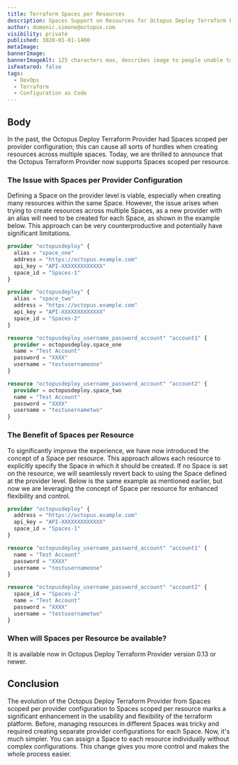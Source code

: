 ```yaml
---
title: Terraform Spaces per Resources
description: Spaces Support on Resources for Octopus Deploy Terraform Provider.
author: domenic.simone@octopus.com
visibility: private
published: 3020-01-01-1400
metaImage:
bannerImage:
bannerImageAlt: 125 characters max, describes image to people unable to see it.
isFeatured: false
tags:
  - DevOps
  - Terraform
  - Configuration as Code
---
```


## Body

In the past, the Octopus Deploy Terraform Provider had Spaces scoped per provider configuration; this can cause all sorts of hurdles when creating resources across multiple spaces. Today, we are thrilled to announce that the Octopus Terraform Provider now supports Spaces scoped per resource.

### The Issue with Spaces per Provider Configuration

Defining a Space on the provider level is viable, especially when creating many resources within the same Space. However, the issue arises when trying to create resources across multiple Spaces, as a new provider with an alias will need to be created for each Space, as shown in the example below. This approach can be very counterproductive and potentially have significant limitations.

```terraform
provider "octopusdeploy" {
  alias = "space_one"
  address = "https://octopus.example.com"
  api_key = "API-XXXXXXXXXXXXX"
  space_id = "Spaces-1"
}

provider "octopusdeploy" {
  alias = "space_two"
  address = "https://octopus.example.com"
  api_key = "API-XXXXXXXXXXXXX"
  space_id = "Spaces-2"
}

resource "octopusdeploy_username_password_account" "account1" {
  provider = octopusdeploy.space_one
  name = "Test Account"
  password = "XXXX"
  username = "testusernameone"
}

resource "octopusdeploy_username_password_account" "account2" {
  provider = octopusdeploy.space_two
  name = "Test Account"
  password = "XXXX"
  username = "testusernametwo"
}
```

### The Benefit of Spaces per Resource

To significantly improve the experience, we have now introduced the concept of a Space per resource. This approach allows each resource to explicitly specify the Space in which it should be created. If no Space is set on the resource, we will seamlessly revert back to using the Space defined at the provider level. Below is the same example as mentioned earlier, but now we are leveraging the concept of Space per resource for enhanced flexibility and control.

```terraform
provider "octopusdeploy" {
  address = "https://octopus.example.com"
  api_key = "API-XXXXXXXXXXXXX"
  space_id = "Spaces-1"
}

resource "octopusdeploy_username_password_account" "account1" {
  name = "Test Account"
  password = "XXXX"
  username = "testusernameone"
}

resource "octopusdeploy_username_password_account" "account2" {
  space_id = "Spaces-2"
  name = "Test Account"
  password = "XXXX"
  username = "testusernametwo"
}

```

### When will Spaces per Resource be available?

It is available now in Octopus Deploy Terraform Provider version 0.13 or newer.

## Conclusion

The evolution of the Octopus Deploy Terraform Provider from Spaces scoped per provider configuration to Spaces scoped per resource marks a significant enhancement in the usability and flexibility of the terraform platform. Before, managing resources in different Spaces was tricky and required creating separate provider configurations for each Space. Now, it's much simpler. You can assign a Space to each resource individually without complex configurations. This change gives you more control and makes the whole process easier.

